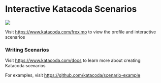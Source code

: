 # Interactive Katacoda Scenarios

[![](http://shields.katacoda.com/katacoda/freximo/count.svg)](https://www.katacoda.com/freximo "Get your profile on Katacoda.com")

Visit https://www.katacoda.com/freximo to view the profile and interactive scenarios

### Writing Scenarios
Visit https://www.katacoda.com/docs to learn more about creating Katacoda scenarios

For examples, visit https://github.com/katacoda/scenario-example
